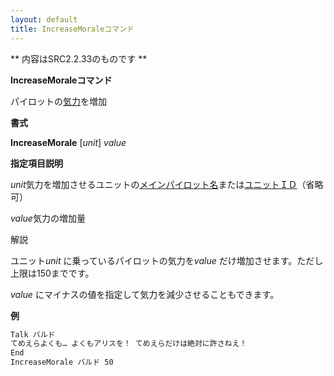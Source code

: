 ```yaml
---
layout: default
title: IncreaseMoraleコマンド
---
```

** 内容はSRC2.2.33のものです **

**IncreaseMoraleコマンド**

パイロットの[気力](気力.md)を増加

**書式**

**IncreaseMorale** [*unit*] *value*

**指定項目説明**

*unit*気力を増加させるユニットの[メインパイロット名](メインパイロット名.md)または[ユニットＩＤ](ユニットＩＤ.md)（省略可）

*value*気力の増加量

解説

ユニット*unit* に乗っているパイロットの気力を*value* だけ増加させます。ただし上限は150までです。

*value* にマイナスの値を指定して気力を減少させることもできます。

**例**
```sh
Talk バルド
てめえらよくも… よくもアリスを！ てめえらだけは絶対に許さねえ！
End
IncreaseMorale バルド 50
```

